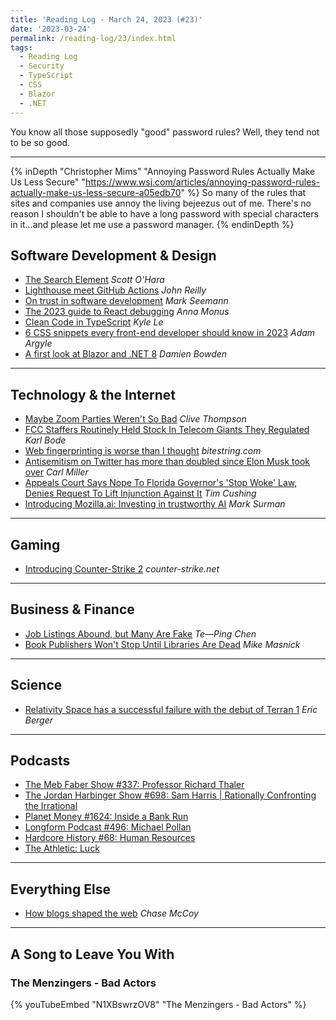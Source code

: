 ```yaml
---
title: 'Reading Log - March 24, 2023 (#23)'
date: '2023-03-24'
permalink: /reading-log/23/index.html
tags:
  - Reading Log
  - Security
  - TypeScript
  - CSS
  - Blazor
  - .NET
---
```


You know all those supposedly "good" password rules? Well, they tend not to be so good.
<!-- excerpt -->

---

{% inDepth "Christopher Mims" "Annoying Password Rules Actually Make Us Less Secure" "https://www.wsj.com/articles/annoying-password-rules-actually-make-us-less-secure-a05edb70" %}
    So many of the rules that sites and companies use annoy the living bejeezus out of me. There's no reason I shouldn't be able to have a long password with special characters in it...and please let me use a password manager.
{% endinDepth %}

## Software Development & Design

- [The Search Element](https://www.scottohara.me/blog/2023/03/24/search-element.html) *Scott O'Hara*
- [Lighthouse meet GitHub Actions](https://johnnyreilly.com/lighthouse-meet-github-actions) *John Reilly*
- [On trust in software development](https://blog.ploeh.dk/2023/03/20/on-trust-in-software-development/) *Mark Seemann*
- [The 2023 guide to React debugging](https://raygun.com/blog/react-debugging-guide/) *Anna Monus*
- [Clean Code in TypeScript](https://javascript.plainenglish.io/clean-code-in-typescript-a183d43f3bf0) *Kyle Le*
- [6 CSS snippets every front-end developer should know in 2023](https://web.dev/6-css-snippets-every-front-end-developer-should-know-in-2023/) *Adam Argyle*
- [A first look at Blazor and .NET 8](https://damienbod.com/2023/03/20/a-first-look-at-blazor-and-net-8/) *Damien Bowden*

---

## Technology & the Internet

- [Maybe Zoom Parties Weren't So Bad](https://clivethompson.medium.com/maybe-zoom-parties-werent-so-bad-e5e57e1c869c) *Clive Thompson*
- [FCC Staffers Routinely Held Stock In Telecom Giants They Regulated](https://www.techdirt.com/2023/03/20/fcc-staffers-routinely-held-stock-in-telecom-giants-they-regulated/) *Karl Bode*
- [Web fingerprinting is worse than I thought](https://www.bitestring.com/posts/2023-03-19-web-fingerprinting-is-worse-than-I-thought.html) *bitestring.com*
- [Antisemitism on Twitter has more than doubled since Elon Musk took over](https://arstechnica.com/tech-policy/2023/03/antisemitism-on-twitter-has-more-than-doubled-since-elon-musk-took-over/) *Carl Miller*
- [Appeals Court Says Nope To Florida Governor's 'Stop Woke' Law, Denies Request To Lift Injunction Against It](https://www.techdirt.com/2023/03/21/appeals-court-says-nope-to-florida-governors-stop-woke-law-denies-request-to-lift-injunction-against-it/) *Tim Cushing*
- [Introducing Mozilla.ai: Investing in trustworthy AI](https://blog.mozilla.org/en/mozilla/introducing-mozilla-ai-investing-in-trustworthy-ai/) *Mark Surman*

---

## Gaming

- [Introducing Counter-Strike 2](https://www.counter-strike.net/cs2) *counter-strike.net*

---

## Business & Finance

- [Job Listings Abound, but Many Are Fake](https://www.wsj.com/articles/that-plum-job-listing-may-just-be-a-ghost-3aafc794) *Te—Ping Chen*
- [Book Publishers Won't Stop Until Libraries Are Dead](https://www.techdirt.com/2023/03/22/book-publishers-wont-stop-until-libraries-are-dead/) *Mike Masnick*

---

## Science

- [Relativity Space has a successful failure with the debut of Terran 1](https://arstechnica.com/science/2023/03/relativity-space-has-a-successful-failure-with-the-debut-of-terran-1/) *Eric Berger*

---

## Podcasts

- [The Meb Faber Show #337: Professor Richard Thaler](https://mebfaber.com/2021/08/04/e337-richard-thaler/)
- [The Jordan Harbinger Show #698: Sam Harris | Rationally Confronting the Irrational](https://www.jordanharbinger.com/sam-harris-rationally-confronting-the-irrational/)
- [Planet Money #1624: Inside a Bank Run](https://www.npr.org/2023/03/21/1164979588/svb-collapse-bailout-startup-founder)
- [Longform Podcast #496: Michael Pollan](https://longform.org/posts/longform-podcast-496-michael-pollan)
- [Hardcore History #68: Human Resources](https://www.dancarlin.com/product/hardcore-history-68-blitz-human-resources/)
- [The Athletic: Luck](https://theathletic.com/podcast/278-luck/)

---

## Everything Else

- [How blogs shaped the web](https://chasem.co/2023/03/weblogs-as-a-form/) *Chase McCoy*

---

## A Song to Leave You With

### The Menzingers - Bad Actors

{% youTubeEmbed "N1XBswrzOV8" "The Menzingers - Bad Actors" %}
